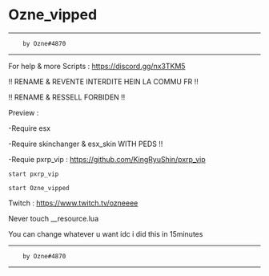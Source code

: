 # Ozne_vipped


------------------------------------------------
		by Ozne#4870
------------------------------------------------

For help & more Scripts : https://discord.gg/nx3TKM5

!! RENAME & REVENTE INTERDITE HEIN LA COMMU FR !!

!! RENAME & RESSELL FORBIDEN !!

Preview :

-Require esx 

-Require skinchanger & esx_skin WITH PEDS !!

-Requie pxrp_vip : https://github.com/KingRyuShin/pxrp_vip

``start pxrp_vip``

``start Ozne_vipped``

Twitch : https://www.twitch.tv/ozneeee

Never touch __resource.lua

You can change whatever u want idc i did this in 15minutes

------------------------------------------------
		by Ozne#4870
------------------------------------------------
